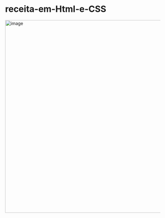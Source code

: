 # receita-em-Html-e-CSS
<img width="625" alt="image" src="https://github.com/AnnieAuriema/receita-em-Html-e-CSS/assets/106829930/cb3ee7d5-c7c3-49c6-9351-2f8121df4897">


